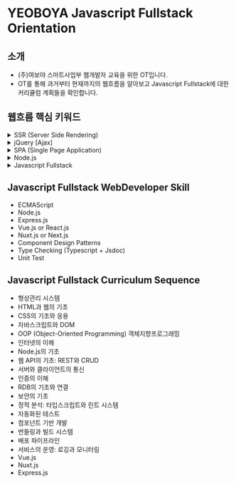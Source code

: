 # YEOBOYA Javascript Fullstack Orientation



## 소개
* (주)여보야 스마트사업부 웹개발자 교육을 위한 OT입니다.
* OT를 통해 과거부터 현재까지의 웹흐름을 알아보고 Javascript Fullstack에 대한 커리큘럼 계획들을 확인합니다.

## 웹흐름 핵심 키워드
<details><summary>SSR (Server Side Rendering)</summary>
  <p>
    
  * `db` + `SSR(php,jsp,asp)` + `script` + `css`
    * 과거부터 현재까지 많은 웹사이트들은 페이지를 이동할 때마다 서버에 페이지에 대한 요청을 하는 방식을 사용
    * 서버에서 렌더링을 마치고, Data가 결합된 HTML파일을 내려주는 방식
    * 페이지를 이동할 때마다 서버에 요청하여 페이지를 받아야 하기 때문에, 받아오는 시간동안 깜빡거리는 현상이 나타남
      
  </p>  
</details>   
<details><summary>jQuery [Ajax]</summary>
  <p>
    
  * `db` + `SSR(php,jsp,asp)` + `jQuery` + `css`
    * Write Less, Do More (적게 작성하고, 많은 것을 하자)
    * 웹사이트에 JavaScript를 쉽게 활용할 수 있도록 도와주는 Javascript Library
   
  * `Ajax`
    * Asynchronous Javascript And XML
    * XML에 기반으로 하여 서버와의 통신을 비동기 방식으로 연결함으로써 시스템 자원의 불필요한 시간낭비를 줄이고, JS 대화형 웹 Application을 구현한 기술
    
  </p>
</details>
<details><summary>SPA (Single Page Application)</summary>
  <p>

  * `db` + `SSR(php,jsp,asp)` + `Vue` or `React` + `css`
    * 하나의 웹페이지로만 이루어진 사이트
    * 기본적으로는 `CSR` 목표
    * 장점
      * 사용자 친화적
      * 초기 렌더링 후 데이터만 받아오기 때문에, 상대적으로 서버 요청이 적음
      * Virtual Dom
      * 프론트 엔드와 백엔드 분리로 개발업무 분업화 및 협업이 용이
      * 개발이 상대적으로 효율적
    * 단점
      * 첫페이지 로딩속도가 느리다.
      * 첫페이지 로딩속도가 느리다..
      * 첫페이지 로딩속도가 느리다... 
      * `SEO` 문제  
    * SPA의 단점들을 해결위한 방법
      * 첫페이지는 SSR로 처리
      * 각 컨텐츠별로 라우팅되는 페이지를 SSR로 처리    
    
    <details><summary>CSR</summary>
      <p>

      * Client Side Rendering
      * 최초 요청시 HTML, CSS, Javascript 등 각종 리소스를 받아온다. 
      * 이후에는 서버에 데이터만 요청하고, Javascript로 뷰를 컨트롤 한다.
      * 초기 요청 때 SSR 보다 많은 리소스를 요청하기 때문에, 렌더링은 속도는 SSR이 더 빠르다.
      * 하지만 이후 다른 페이지로의 이동시에는 SSR 보다 빠른 페이지 전환 속도와 더 나은 사용자 경험을 제공한다.   
        
      </p>
    </details>       
    <details><summary>SEO</summary>
      <p>

      * Search Engine Optimization
      * CSR방식으로는 검색엔진에서 검색이 불가능 (구글제외)   
      </p>
    </details>       
    <details><summary>Vue.js</summary>
      <p>

      * 웹 개발을 단순화하고 정리하기 위해 개발된 Javascript Frontend Framework
      * 기존 웹개발자들을 위한 느낌이 강하다.
      * 점진적으로 채택 가능한 구조를 갖추고 있다.
      * 선언형 렌더링과 컴포넌트 구성에 초점을 두고 있다.
      * Single File Component
        
        웹의 뷰(view)를 구성하는 요소인 HTML, CSS, JavaScript 코드를 .vue 확장자를 가진 하나의 파일에 모두 정의하는 방식
        
        관리의 생산성을 높이고, 협업을 수월하게 한다는 장점
      * Html 기반 Template 구문
        
        개발한 프론트엔드 파일을 사용자가 볼 수 있도록 브라우저 화면에 렌더링하는 과정에 Template이란 문법을 사용
        
        이 Template을 구성하는 문법이 Html 기반으로 이뤄져 있어 배우기 쉽다.
      </p>
    </details>       
    <details><summary>React.js</summary>
      <p>

      * 웹 개발을 단순화하고 정리하기 위해 개발된 Javascript Frontend Framework
      * JSX 기반 Component
        
        JSX 코드로 Component를 작성하고 Component의 상태(State)를 변화시키지 않고 관리
        
        변화가 일어나면 Virtual DOM에 렌더링을 하고 기존의 DOM과 비교하여 변화가 일어난 곳만 업데이트
      </p>
    </details>       
    <details><summary>Vue.js 와 React.js 공통점</summary>
      <p>

      * 웹 UI를 작은 Component 단위로 구성 
        
        Component는 다른 프로젝트에서도 재사용할 수 있고, 컴포넌트 캡슐화와 확장이 가능해 개발이 유연해지는 장점이 있다.
      * Virtual DOM 방식을 통해 성능을 향상
        
        Virtual DOM은 실제 DOM 변화를 최소화 시켜주는 역할

        브라우저는 HTML 파일을 스크린에 보여주기 위해 DOM 노드 트리 생성 -> 렌더트리 생성 -> 레이아웃 -> 페인팅 과정을 통해 표현
        
        DOM 노드는 HTML의 각 엘리먼트와 연관되어 있기 때문에 HTML 파일에 30개의 변화가 생기면 DOM 노드가 변경되고 그 이후의 과정역시 30회 반복됨
        
        작은 변화에도 매우 복잡한 과정들이 다시 실행되기 때문에 DOM 변화가 잦을 경우 성능이 저하
        
        Virtual DOM은 뷰에 변화가 있다면, 그 변화가 실제 DOM에 적용되기 전에 Virtual DOM에 적용시키고 최종 결과만 실제 DOM에 전달
        
        따라서 30개의 변화가 있다면 Virtual DOM은 변화된 부분만 가려내어 실제 DOM에 전달하고 실제 DOM은 그 변화를 1회로 인식하여 단 한번의 렌더링 과정만 진행
      </p>
    </details>       
 
  </p>
</details>
<details><summary>Node.js</summary>
  <p>
    
  * 서버단 즉 Backend를 제어하고 처리가 가능한 Javascript Framework
  * 초기에는 세션서버 또는 패킷서버등의 Socket Event 처리 I/O 를 담당
  * `Express.js` `Koa.js`같은 웹서버 모듈이 탄생
  * 장점  
    * 비동기처리방식으로 결과값을 기다리지 않고 보다 다양한 요청을 처리할 수 있다.
    * module 기능을 통해 다양하고 강력한 확장성을 제공
    * `npm` or `yarn`을 이용한 의존성 처리 및 관리의 용의
    <details><summary>Npm</summary>
      <p>

      * Node Packaged Manager
      * Node.js에서 사용하는 패키지 관리자 툴
      * 온라인 데이터베이스로 이루어져 있으며 클라이언트를 통해 접근
      </p>
    </details>    
    <details><summary>Yarn</summary>
      <p>

      * FaceBook에서 개발한 자바스크립트의 새로운 패키지 매니저
      * npm보다 더욱 빠르게 패키지를 인스톨하는 방법과 의존성 관리를 다양한 디바이스에서 일관성 있게 할 수 있다.
      </p>
    </details>
    <details><summary>Express.js</summary>
      <p>
        
      * Node.js의 대표적인 웹서버 Framework
      </p>
    </details>
    <details><summary>Koa.js</summary>
      <p>

      * Express.js의 라이센스가 IBM에 넘어가고 Express 개발자들이 새롭게 만든 차세대 모듈
      </p>
    </details>    

  </p>
</details>
<details><summary>Javascript Fullstack</summary>
  <p>
    
  * `db` + `Express` + `Vue` or `React` + `css`
  * `db` + `Nuxt` or `Next` + `css`  
  * `db` + `Express` + `Nuxt` or `Next` + `css`    
    
    * SSR with Hydration 기법
    * middleware 기능을 통한 `api`를 통해 `CRUD`를 처리
    * 장점  
      * Javascript로 Frontend를 넘어서 Backend까지 하나의 언어로 처리가능
    <details><summary>Nuxt.js</summary>
      <p>
        
      * Vue.js 베이스에 SSR처리기술을 더한 Framework
      * Vue 파일 쓰기 (*.vue)
      * 정적 파일 전송
      * ES6/ES7 지원
      * JS & CSS 코드 번들링 및 압축
      * <head> 요소 관리 (title, meta, 기타)
      * 모듈식 아키텍처 확장
      </p>
    </details> 
    <details><summary>Next.js</summary>
      <p>

      * React.js 베이스에 SSR처리기술을 더한 Framework
      * Single File Components
      * Global CSS
      * Typescript 지원
      </p>
    </details> 
    <details><summary>Nuxt.js 와 Next.js 공통점</summary>
      <p>

      * Hot Reload (저장시 자동 새로고침)
      * Automatic Routing (pages 폴더에 있는 파일은 자동으로 라우팅)
      * SPA(SSR) 단점을 극복하여 페이지 별로 소스코드가 존재
      * Code Splitting (코드 분할)
      </p>
    </details> 
    <details><summary>API</summary>
      <p>

      * Application Programming Interface
      * SPA에서 `CRUD`를 처리하고 제공
      </p>
    </details> 
    <details><summary>CRUD</summary>
      <p>

      * Create(생성), Read(읽기), Update(갱신), Delete(삭제)    
      </p>
    </details> 

  </p>
</details>

## Javascript Fullstack WebDeveloper Skill
  * ECMAScript
  * Node.js
  * Express.js
  * Vue.js or React.js
  * Nuxt.js or Next.js
  * Component Design Patterns
  * Type Checking (Typescript + Jsdoc)
  * Unit Test

## Javascript Fullstack Curriculum Sequence
  * 형상관리 시스템
  * HTML과 웹의 기초
  * CSS의 기초와 응용
  * 자바스크립트와 DOM
  * OOP (Object-Oriented Programming) 객체지향프로그래밍
  * 인터넷의 이해
  * Node.js의 기초
  * 웹 API의 기초: REST와 CRUD
  * 서버와 클라이언트의 통신
  * 인증의 이해
  * RDB의 기초와 연결
  * 보안의 기초
  * 정적 분석: 타입스크립트와 린트 시스템
  * 자동화된 테스트
  * 컴포넌트 기반 개발
  * 번들링과 빌드 시스템
  * 배포 파이프라인
  * 서비스의 운영: 로깅과 모니터링
  * Vue.js
  * Nuxt.js
  * Express.js

